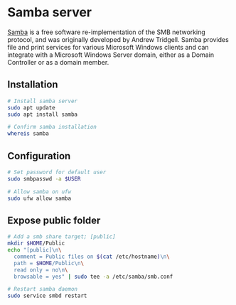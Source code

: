 # Samba server

[Samba](https://www.samba.org) is a free software re-implementation of the SMB networking protocol, and was originally
developed by Andrew Tridgell. Samba provides file and print services for various Microsoft Windows clients and can
integrate with a Microsoft Windows Server domain, either as a Domain Controller or as a domain member.

## Installation

```sh
# Install samba server
sudo apt update
sudo apt install samba

# Confirm samba installation
whereis samba
```

## Configuration

```sh
# Set password for default user
sudo smbpasswd -a $USER

# Allow samba on ufw
sudo ufw allow samba
```

## Expose public folder

```sh
# Add a smb share target; [public]
mkdir $HOME/Public
echo "[public]\n\
  comment = Public files on $(cat /etc/hostname)\n\
  path = $HOME/Public\n\
  read only = no\n\
  browsable = yes" | sudo tee -a /etc/samba/smb.conf

# Restart samba daemon
sudo service smbd restart
```
